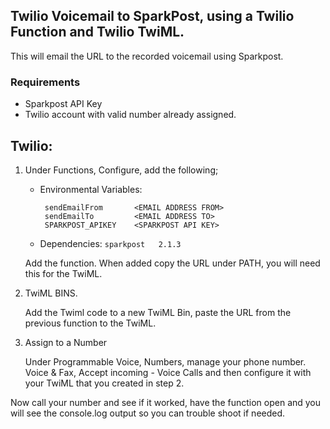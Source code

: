 ## Twilio Voicemail to SparkPost, using a Twilio Function and Twilio TwiML.

This will email the URL to the recorded voicemail using Sparkpost.

### Requirements
+ Sparkpost API Key
+ Twilio account with valid number already assigned.


## Twilio:

1. Under Functions, Configure, add the following;

   - Environmental Variables:
	   ```
		sendEmailFrom 		<EMAIL ADDRESS FROM>
		sendEmailTo  		<EMAIL ADDRESS TO>
		SPARKPOST_APIKEY	<SPARKPOST API KEY>
		```

   - Dependencies:
	   `sparkpost   2.1.3`

   Add the function.  When added copy the URL under PATH, you will need this for the TwiML.

2. TwiML BINS.

   Add the Twiml code to a new TwiML Bin, paste the URL from the previous function to the TwiML.

3. Assign to a Number

   Under Programmable Voice, Numbers, manage your phone number.
   Voice & Fax, Accept incoming - Voice Calls and then configure it with your TwiML that you created in step 2.

Now call your number and see if it worked, have the function open and you will see the console.log output so you can trouble shoot if needed.
